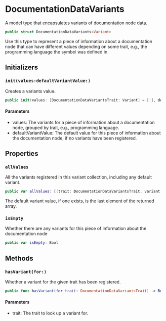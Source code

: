 # DocumentationDataVariants

A model type that encapsulates variants of documentation node data.

``` swift
public struct DocumentationDataVariants<Variant> 
```

Use this type to represent a piece of information about a documentation node that can have different values depending on some trait,
e.g., the programming language the symbol was defined in.

## Initializers

### `init(values:defaultVariantValue:)`

Creates a variants value.

``` swift
public init(values: [DocumentationDataVariantsTrait: Variant] = [:], defaultVariantValue: Variant? = nil) 
```

#### Parameters

  - values: The variants for a piece of information about a documentation node, grouped by trait, e.g., programming language.
  - defaultVariantValue: The default value for this piece of information about the documentation node, if no variants have been registered.

## Properties

### `allValues`

All the variants registered in this variant collection, including any default variant.

``` swift
public var allValues: [(trait: DocumentationDataVariantsTrait, variant: Variant)] 
```

The default variant value, if one exists, is the last element of the returned array.

### `isEmpty`

Whether there are any variants for this piece of information about the documentation node

``` swift
public var isEmpty: Bool 
```

## Methods

### `hasVariant(for:)`

Whether a variant for the given trait has been registered.

``` swift
public func hasVariant(for trait: DocumentationDataVariantsTrait) -> Bool 
```

#### Parameters

  - trait: The trait to look up a variant for.
